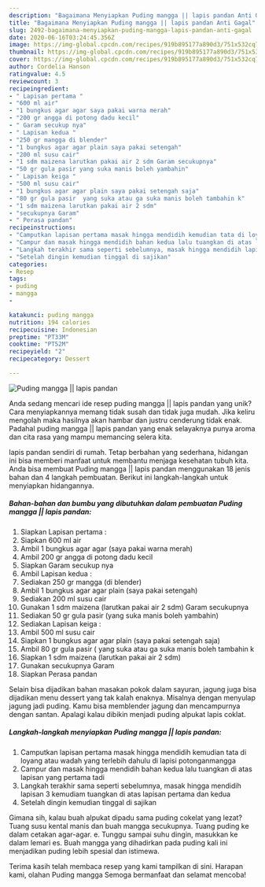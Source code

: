 ```yaml
---
description: "Bagaimana Menyiapkan Puding mangga || lapis pandan Anti Gagal"
title: "Bagaimana Menyiapkan Puding mangga || lapis pandan Anti Gagal"
slug: 2492-bagaimana-menyiapkan-puding-mangga-lapis-pandan-anti-gagal
date: 2020-06-16T03:24:45.356Z
image: https://img-global.cpcdn.com/recipes/919b895177a890d3/751x532cq70/puding-mangga-lapis-pandan-foto-resep-utama.jpg
thumbnail: https://img-global.cpcdn.com/recipes/919b895177a890d3/751x532cq70/puding-mangga-lapis-pandan-foto-resep-utama.jpg
cover: https://img-global.cpcdn.com/recipes/919b895177a890d3/751x532cq70/puding-mangga-lapis-pandan-foto-resep-utama.jpg
author: Cordelia Hanson
ratingvalue: 4.5
reviewcount: 3
recipeingredient:
- " Lapisan pertama "
- "600 ml air"
- "1 bungkus agar agar saya pakai warna merah"
- "200 gr angga di potong dadu kecil"
- " Garam secukup nya"
- " Lapisan kedua "
- "250 gr mangga di blender"
- "1 bungkus agar agar plain saya pakai setengah"
- "200 ml susu cair"
- "1 sdm maizena larutkan pakai air 2 sdm Garam secukupnya"
- "50 gr gula pasir yang suka manis boleh yambahin"
- " Lapisan keiga "
- "500 ml susu cair"
- "1 bungkus agar agar plain saya pakai setengah saja"
- "80 gr gula pasir  yang suka atau ga suka manis boleh tambahin k"
- "1 sdm maizena larutkan pakai air 2 sdm"
- "secukupnya Garam"
- " Perasa pandan"
recipeinstructions:
- "Camputkan lapisan pertama masak hingga mendidih kemudian tata di loyang atau wadah yang terlebih dahulu di lapisi potonganmangga"
- "Campur dan masak hingga mendidih bahan kedua lalu tuangkan di atas lapisan yang pertama tadi"
- "Langkah terakhir sama seperti sebelumnya, masak hingga mendidih lapisan 3 kemudiam tuangkan di atas lapisan pertama dan kedua"
- "Setelah dingin kemudian tinggal di sajikan"
categories:
- Resep
tags:
- puding
- mangga
- 

katakunci: puding mangga  
nutrition: 194 calories
recipecuisine: Indonesian
preptime: "PT33M"
cooktime: "PT52M"
recipeyield: "2"
recipecategory: Dessert

---
```



![Puding mangga || lapis pandan](https://img-global.cpcdn.com/recipes/919b895177a890d3/751x532cq70/puding-mangga-lapis-pandan-foto-resep-utama.jpg)

Anda sedang mencari ide resep puding mangga || lapis pandan yang unik? Cara menyiapkannya memang tidak susah dan tidak juga mudah. Jika keliru mengolah maka hasilnya akan hambar dan justru cenderung tidak enak. Padahal puding mangga || lapis pandan yang enak selayaknya punya aroma dan cita rasa yang mampu memancing selera kita.


 lapis pandan sendiri di rumah. Tetap berbahan yang sederhana, hidangan ini bisa memberi manfaat untuk membantu menjaga kesehatan tubuh kita. Anda bisa membuat Puding mangga || lapis pandan menggunakan 18 jenis bahan dan 4 langkah pembuatan. Berikut ini langkah-langkah untuk menyiapkan hidangannya.

<!--inarticleads1-->

##### Bahan-bahan dan bumbu yang dibutuhkan dalam pembuatan Puding mangga || lapis pandan:

1. Siapkan  Lapisan pertama :
1. Siapkan 600 ml air
1. Ambil 1 bungkus agar agar (saya pakai warna merah)
1. Ambil 200 gr angga di potong dadu kecil
1. Siapkan  Garam secukup nya
1. Ambil  Lapisan kedua :
1. Sediakan 250 gr mangga (di blender)
1. Ambil 1 bungkus agar agar plain (saya pakai setengah)
1. Sediakan 200 ml susu cair
1. Gunakan 1 sdm maizena (larutkan pakai air 2 sdm) Garam secukupnya
1. Sediakan 50 gr gula pasir (yang suka manis boleh yambahin)
1. Sediakan  Lapisan keiga :
1. Ambil 500 ml susu cair
1. Siapkan 1 bungkus agar agar plain (saya pakai setengah saja)
1. Ambil 80 gr gula pasir ( yang suka atau ga suka manis boleh tambahin k
1. Siapkan 1 sdm maizena (larutkan pakai air 2 sdm)
1. Gunakan secukupnya Garam
1. Siapkan  Perasa pandan


Selain bisa dijadikan bahan masakan pokok dalam sayuran, jagung juga bisa dijadikan menu dessert yang tak kalah enaknya. Misalnya dengan menyulap jagung jadi puding. Kamu bisa memblender jagung dan mencampurnya dengan santan. Apalagi kalau dibikin menjadi puding alpukat lapis coklat. 

<!--inarticleads2-->

##### Langkah-langkah menyiapkan Puding mangga || lapis pandan:

1. Camputkan lapisan pertama masak hingga mendidih kemudian tata di loyang atau wadah yang terlebih dahulu di lapisi potonganmangga
1. Campur dan masak hingga mendidih bahan kedua lalu tuangkan di atas lapisan yang pertama tadi
1. Langkah terakhir sama seperti sebelumnya, masak hingga mendidih lapisan 3 kemudiam tuangkan di atas lapisan pertama dan kedua
1. Setelah dingin kemudian tinggal di sajikan


Gimana sih, kalau buah alpukat dipadu sama puding cokelat yang lezat? Tuang susu kental manis dan buah mangga secukupnya. Tuang puding ke dalam cetakan agar-agar. e. Tunggu sampai suhu dingin, masukkan ke dalam lemari es. Buah mangga yang dihadirkan pada puding kali ini menjadikan puding lebih spesial dan istimewa. 

Terima kasih telah membaca resep yang kami tampilkan di sini. Harapan kami, olahan Puding mangga  Semoga bermanfaat dan selamat mencoba!
